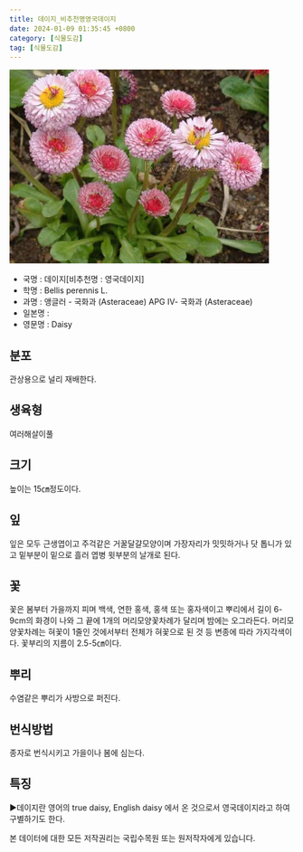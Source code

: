 ```yaml
---
title: 데이지_비추천명영국데이지
date: 2024-01-09 01:35:45 +0800
category: [식물도감]
tag: [식물도감]
---
```




![데이지[비추천명 : 영국데이지]](/assets/img/fileUpload/plants/basic/Compositae/Bellis/17604/1_th2.JPG)
- 국명 : 데이지[비추천명 : 영국데이지]
- 학명 : Bellis perennis L.
- 과명 : 앵글러 - 국화과 (Asteraceae) APG Ⅳ- 국화과 (Asteraceae)
- 일본명 : 
- 영문명 : Daisy


## 분포
관상용으로 널리 재배한다.
## 생육형
여러해살이풀 
## 크기
높이는 15㎝정도이다.
## 잎
잎은 모두 근생엽이고 주걱같은 거꿀달걀모양이며 가장자리가 밋밋하거나 닷 톱니가 있고 밑부분이 밑으로 흘러 엽병 윗부분의 날개로 된다.
## 꽃
꽃은 봄부터 가을까지 피며 백색, 연한 홍색, 홍색 또는 홍자색이고 뿌리에서 길이 6-9cm의 화경이 나와 그 끝에 1개의 머리모양꽃차례가 달리며 밤에는 오그라든다. 머리모양꽃차례는 혀꽃이 1줄인 것에서부터 전체가 혀꽃으로 된 것 등 변종에 따라 가지각색이다. 꽃부리의 지름이 2.5-5㎝이다.
## 뿌리
수염같은 뿌리가 사방으로 퍼진다.
## 번식방법
종자로 번식시키고 가을이나 봄에 심는다.
## 특징
▶데이지란 영어의 true daisy, English daisy 에서 온 것으로서 영국데이지라고 하여 구별하기도 한다.






본 데이터에 대한 모든 저작권리는 국립수목원 또는 원저작자에게 있습니다.
